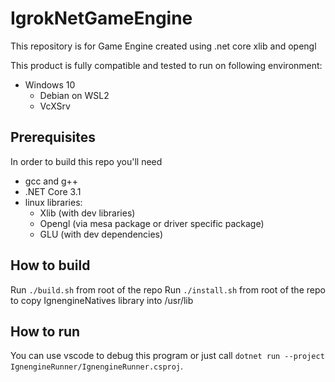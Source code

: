 # IgrokNetGameEngine
This repository is for Game Engine created using .net core xlib and opengl

This product is fully compatible and tested to run on following environment:
* Windows 10
  * Debian on WSL2
  * VcXSrv
## Prerequisites
In order to build this repo you'll need
* gcc and g++
* .NET Core 3.1
* linux libraries:
  * Xlib (with dev libraries)
  * Opengl (via mesa package or driver specific package)
  * GLU (with dev dependencies)

## How to build
Run `./build.sh` from root of the repo
Run `./install.sh` from root of the repo to copy IgnengineNatives library into /usr/lib

## How to run
You can use vscode to debug this program or just call `dotnet run --project IgnengineRunner/IgnengineRunner.csproj`.
